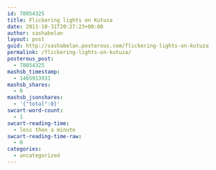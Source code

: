 ```yaml
---
id: 78054325
title: Flickering lights on Kutuza
date: 2011-10-31T20:27:23+00:00
author: sashabelan
layout: post
guid: http://sashabelan.posterous.com/flickering-lights-on-kutuza
permalink: /flickering-lights-on-kutuza/
posterous_post:
  - 78054325
mashsb_timestamp:
  - 1465913931
mashsb_shares:
  - 0
mashsb_jsonshares:
  - '{"total":0}'
swcart-word-count:
  - 1
swcart-reading-time:
  - less then a minute
swcart-reading-time-raw:
  - 0
categories:
  - uncategorized
---
```

[](http://instagr.am/p/SO8sf/)